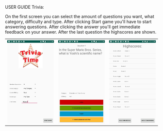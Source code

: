 USER GUIDE Trivia:

On the first screen you can select the amount of questions you want, what category, difficulty and type. After clicking 
Start game you'll have to start answering questions. After clicking the answer you'll get immediate feedback on your 
answer. After the last question the highscores are shown. 

<table>
   <tr>
    <th><img src="https://github.com/Marcelvla/AppStudio/blob/master/Trivia/WhatsApp%20Image%202018-12-12%20at%2017.08.31%20(2).jpeg" width="200"></th>
    <th><img src="https://github.com/Marcelvla/AppStudio/blob/master/Trivia/WhatsApp%20Image%202018-12-12%20at%2017.08.31%20(1).jpeg" width="200"></th>
    <th><img src="https://github.com/Marcelvla/AppStudio/blob/master/Trivia/WhatsApp%20Image%202018-12-12%20at%2017.08.31.jpeg" width="200"></th>
</tr>
</table
